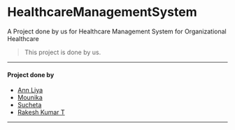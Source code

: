 # HealthcareManagementSystem
A Project done by us for Healthcare Management System for Organizational Healthcare
> This project is done by us.

---
#### Project done by
* [Ann Liya](https://github.com/Ann2124)
* [Mounika](https://github.com/mounika-max)
* [Sucheta](https://github.com/Suchi20-git)
* [Rakesh Kumar T](https://github.com/rakesh-kumar-t)
---
